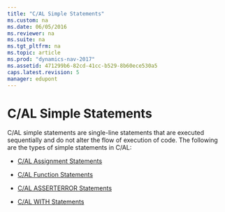 ```yaml
---
title: "C/AL Simple Statements"
ms.custom: na
ms.date: 06/05/2016
ms.reviewer: na
ms.suite: na
ms.tgt_pltfrm: na
ms.topic: article
ms.prod: "dynamics-nav-2017"
ms.assetid: 471299b6-82cd-41cc-b529-8b60ece530a5
caps.latest.revision: 5
manager: edupont
---
```

# C/AL Simple Statements
C/AL simple statements are single-line statements that are executed sequentially and do not alter the flow of execution of code. The following are the types of simple statements in C/AL:  
  
-   [C/AL Assignment Statements](C-AL-Assignment-Statements.md)  
  
-   [C/AL Function Statements](C-AL-Function-Statements.md)  
  
-   [C/AL ASSERTERROR Statements](C-AL-ASSERTERROR-Statements.md)  
  
-   [C/AL WITH Statements](C-AL-WITH-Statements.md)